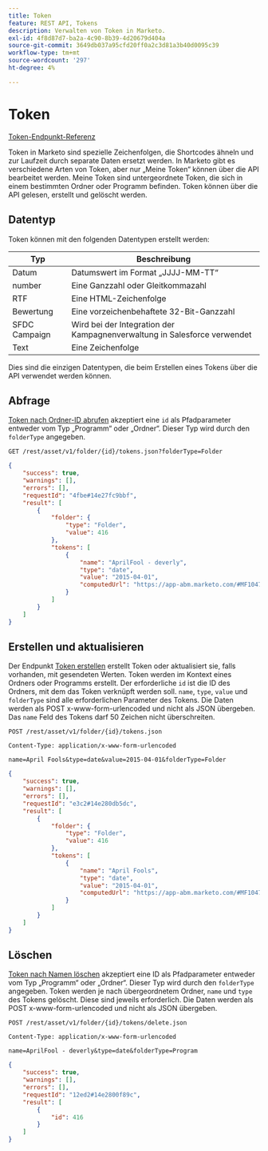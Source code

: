 ```yaml
---
title: Token
feature: REST API, Tokens
description: Verwalten von Token in Marketo.
exl-id: 4f8d87d7-ba2a-4c90-8b39-4d20679d404a
source-git-commit: 3649db037a95cfd20ff0a2c3d81a3b40d0095c39
workflow-type: tm+mt
source-wordcount: '297'
ht-degree: 4%

---
```


# Token

[Token-Endpunkt-Referenz](https://developer.adobe.com/marketo-apis/api/asset/#tag/Tokens)

Token in Marketo sind spezielle Zeichenfolgen, die Shortcodes ähneln und zur Laufzeit durch separate Daten ersetzt werden. In Marketo gibt es verschiedene Arten von Token, aber nur „Meine Token“ können über die API bearbeitet werden. Meine Token sind untergeordnete Token, die sich in einem bestimmten Ordner oder Programm befinden. Token können über die API gelesen, erstellt und gelöscht werden.

## Datentyp

Token können mit den folgenden Datentypen erstellt werden:

| Typ | Beschreibung |
|---------------|----------------------------------------------------|
| Datum | Datumswert im Format „JJJJ-MM-TT“ |
| number | Eine Ganzzahl oder Gleitkommazahl |
| RTF | Eine HTML-Zeichenfolge |
| Bewertung | Eine vorzeichenbehaftete 32-Bit-Ganzzahl |
| SFDC Campaign | Wird bei der Integration der Kampagnenverwaltung in Salesforce verwendet |
| Text | Eine Zeichenfolge |

Dies sind die einzigen Datentypen, die beim Erstellen eines Tokens über die API verwendet werden können.

## Abfrage

[Token nach Ordner-ID abrufen](https://developer.adobe.com/marketo-apis/api/asset/#tag/Tokens/operation/getTokensByFolderIdUsingGET) akzeptiert eine `id` als Pfadparameter entweder vom Typ „Programm“ oder „Ordner“. Dieser Typ wird durch den `folderType` angegeben.

```curl
GET /rest/asset/v1/folder/{id}/tokens.json?folderType=Folder
```

```json
{
    "success": true,
    "warnings": [],
    "errors": [],
    "requestId": "4fbe#14e27fc9bbf",
    "result": [
        {
            "folder": {
                "type": "Folder",
                "value": 416
            },
            "tokens": [
                {
                    "name": "AprilFool - deverly",
                    "type": "date",
                    "value": "2015-04-01",
                    "computedUrl": "https://app-abm.marketo.com/#MF1047C3"
                }
            ]
        }
    ]
}
```

## Erstellen und aktualisieren

Der Endpunkt [Token erstellen](https://developer.adobe.com/marketo-apis/api/asset/#tag/Tokens/operation/addTokenTOFolderUsingPOST) erstellt Token oder aktualisiert sie, falls vorhanden, mit gesendeten Werten. Token werden im Kontext eines Ordners oder Programms erstellt. Der erforderliche `id` ist die ID des Ordners, mit dem das Token verknüpft werden soll. `name`, `type`, `value` und `folderType` sind alle erforderlichen Parameter des Tokens. Die Daten werden als POST x-www-form-urlencoded und nicht als JSON übergeben. Das `name` Feld des Tokens darf 50 Zeichen nicht überschreiten.

```
POST /rest/asset/v1/folder/{id}/tokens.json
```

```
Content-Type: application/x-www-form-urlencoded
```

```
name=April Fools&type=date&value=2015-04-01&folderType=Folder
```

```json
{
    "success": true,
    "warnings": [],
    "errors": [],
    "requestId": "e3c2#14e280db5dc",
    "result": [
        {
            "folder": {
                "type": "Folder",
                "value": 416
            },
            "tokens": [
                {
                    "name": "April Fools",
                    "type": "date",
                    "value": "2015-04-01",
                    "computedUrl": "https://app-abm.marketo.com/#MF1047C3"
                }
            ]
        }
    ]
}
```

## Löschen

[Token nach Namen löschen](https://developer.adobe.com/marketo-apis/api/asset/#tag/Tokens/operation/deleteTokenByNameUsingPOST) akzeptiert eine ID als Pfadparameter entweder vom Typ „Programm“ oder „Ordner“. Dieser Typ wird durch den `folderType` angegeben. Token werden je nach übergeordnetem Ordner, `name` und `type` des Tokens gelöscht. Diese sind jeweils erforderlich. Die Daten werden als POST x-www-form-urlencoded und nicht als JSON übergeben.

```
POST /rest/asset/v1/folder/{id}/tokens/delete.json
```

```
Content-Type: application/x-www-form-urlencoded
```

```
name=AprilFool - deverly&type=date&folderType=Program
```

```json
{
    "success": true,
    "warnings": [],
    "errors": [],
    "requestId": "12ed2#14e2800f89c",
    "result": [
        {
            "id": 416
        }
    ]
}
```
